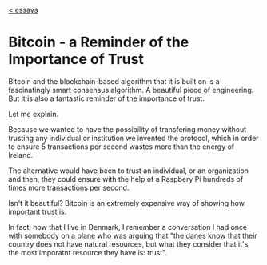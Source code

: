[< essays](./all)

# Bitcoin - a Reminder of the Importance of Trust

Bitcoin and the blockchain-based algorithm that it is built on is a fascinatingly smart consensus algorithm. A beautiful piece of engineering. But it is also a fantastic reminder of the importance of trust. 

Let me explain.

Because we wanted to have the possibility of transfering money without trusting any individual or institution we invented the protocol, which in order to ensure 5 transactions per second wastes more than the energy of Ireland. 

The alternative would have been to trust an individual, or an organization and then, they could ensure with the help of a Raspbery Pi hundreds of times more transactions per second. 

Isn't it beautiful? Bitcoin is an extremely expensive way of showing how important trust is. 

In fact, now that I live in Denmark, I remember a conversation I had once with somebody on a plane who was arguing that "the danes know that their country does not have natural resources, but what they consider that it's the most imporatnt resource they have is: trust". 
